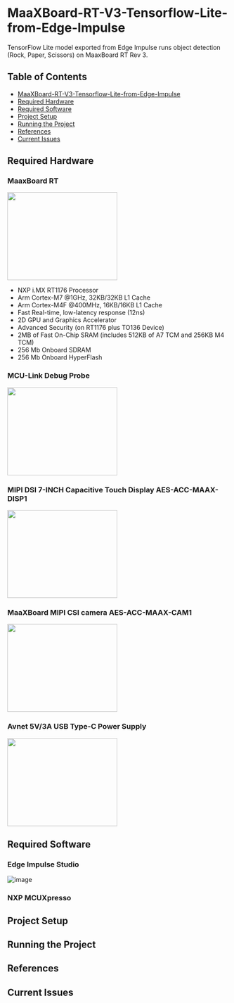 # MaaXBoard-RT-V3-Tensorflow-Lite-from-Edge-Impulse
TensorFlow Lite model exported from Edge Impulse runs object detection (Rock, Paper, Scissors) on MaaxBoard RT Rev 3.
## Table of Contents
* [MaaXBoard-RT-V3-Tensorflow-Lite-from-Edge-Impulse](https://github.com/Avnet/MaaXBoard-RT-V3-Tensorflow-Lite-from-Edge-Impulse/edit/main/README.md#maaxboard-rt-v3-tensorflow-lite-from-edge-impulse)
* [Required Hardware](https://github.com/Avnet/MaaXBoard-RT-V3-Tensorflow-Lite-from-Edge-Impulse/edit/main/README.md#required-hardware)
* [Required Software](https://github.com/Avnet/MaaXBoard-RT-V3-Tensorflow-Lite-from-Edge-Impulse/edit/main/README.md#required-software)
* [Project Setup](https://github.com/Avnet/MaaXBoard-RT-V3-Tensorflow-Lite-from-Edge-Impulse/edit/main/README.md#project-setup)
* [Running the Project](https://github.com/Avnet/MaaXBoard-RT-V3-Tensorflow-Lite-from-Edge-Impulse/edit/main/README.md#running-the-project)
* [References](https://github.com/Avnet/MaaXBoard-RT-V3-Tensorflow-Lite-from-Edge-Impulse/edit/main/README.md#reference)
* [Current Issues](https://github.com/Avnet/MaaXBoard-RT-V3-Tensorflow-Lite-from-Edge-Impulse/edit/main/README.md#current-issues)
## Required Hardware
### MaaxBoard RT
[<img src=https://user-images.githubusercontent.com/122924725/217268075-40cf069e-78c1-42e8-8b1f-cac9fd40c367.png width="250" height="200" alt="">](https://www.avnet.com/wps/portal/us/products/avnet-boards/avnet-board-families/maaxboard/maaxboard-rt/)
* NXP i.MX RT1176 Processor
* Arm Cortex-M7 @1GHz, 32KB/32KB L1 Cache
* Arm Cortex-M4F @400MHz, 16KB/16KB L1 Cache
* Fast Real-time, low-latency response (12ns)
* 2D GPU and Graphics Accelerator
* Advanced Security (on RT1176 plus TO136 Device)
* 2MB of Fast On-Chip SRAM (includes 512KB of A7 TCM and 256KB M4 TCM)
* 256 Mb Onboard SDRAM
* 256 Mb Onboard HyperFlash
### MCU-Link Debug Probe
[<img src=https://user-images.githubusercontent.com/122924725/217269298-e8d31a1d-00cc-4dec-be27-f3241cefb7e4.png width="250" height="200" alt="">](https://www.avnet.com/shop/us/products/nxp/mcu-link-3074457345644906182/)
### MIPI DSI 7-INCH Capacitive Touch Display AES-ACC-MAAX-DISP1
[<img src=https://user-images.githubusercontent.com/122924725/217269369-ef3b1ccd-9660-43f0-b135-7bc5154ca94c.png width="250" height="200" alt="">](https://www.avnet.com/shop/us/products/avnet-engineering-services/aes-acc-maax-disp1-3074457345642357170?krypto=FJFBRsl95iTv7wDNuSR8nKfh4sDa6wB9tRUqa52bF9fY8qx%2F7OjPbCiUNS6NdeU%2FTw2C17S6PEcEqiaAm6FCSHthotP00D7734JXiaXbNjB8KklgQy8Ie4MclHZgTePrekjNQS2KTRs8J2k1oyje7g%3D%3D)
### MaaXBoard MIPI CSI camera AES-ACC-MAAX-CAM1
[<img src=https://user-images.githubusercontent.com/122924725/217269564-7d15a129-f67d-408a-a24e-f1f6ea561894.png width="250" height="200" alt="">](https://www.avnet.com/shop/us/products/avnet-engineering-services/aes-acc-maax-cam1-3074457345642357172/)
### Avnet 5V/3A USB Type-C Power Supply
[<img src=https://user-images.githubusercontent.com/122924725/217275081-52abf580-d80f-4398-8cfa-c426dffc6aee.png width="250" height="200" alt="">](https://www.avnet.com/shop/us/products/avnet-engineering-services/aes-acc-maax-pwrul-3074457345642357173/)
## Required Software
### Edge Impulse Studio
![image](https://user-images.githubusercontent.com/122924725/217306160-c1e3f794-3900-4662-bd25-8bd361928279.png)
### NXP MCUXpresso

## Project Setup
## Running the Project
## References
## Current Issues
